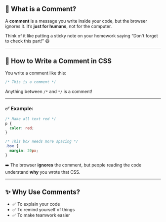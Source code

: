 ## 🧒 What is a Comment?

A **comment** is a message you write inside your code, but the browser ignores it. It’s **just for humans**, not for the computer.

Think of it like putting a sticky note on your homework saying “Don't forget to check this part!” 😄

---

## 💬 How to Write a Comment in CSS

You write a comment like this:

```css
/* This is a comment */
```

Anything between `/*` and `*/` is a comment!

---

### ✅ Example:

```css
/* Make all text red */
p {
  color: red;
}

/* This box needs more spacing */
.box {
  margin: 20px;
}
```

➡️ The browser **ignores** the comment, but people reading the code understand **why** you wrote that CSS.

---

## ✨ Why Use Comments?

- ✅ To explain your code
- ✅ To remind yourself of things
- ✅ To make teamwork easier

